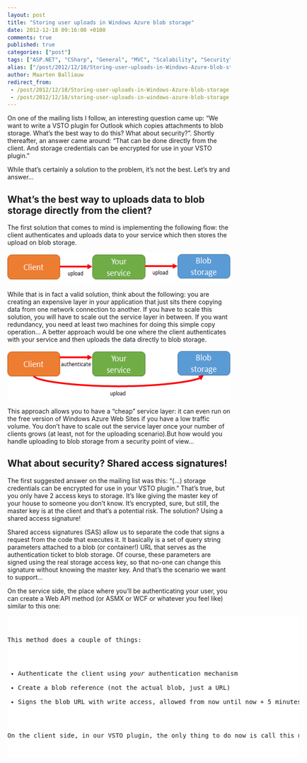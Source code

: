 ```yaml
---
layout: post
title: "Storing user uploads in Windows Azure blob storage"
date: 2012-12-18 09:16:00 +0100
comments: true
published: true
categories: ["post"]
tags: ["ASP.NET", "CSharp", "General", "MVC", "Scalability", "Security", "WebAPI", "Webfarm", "Azure"]
alias: ["/post/2012/12/18/Storing-user-uploads-in-Windows-Azure-blob-storage.aspx", "/post/2012/12/18/storing-user-uploads-in-windows-azure-blob-storage.aspx"]
author: Maarten Balliauw
redirect_from:
 - /post/2012/12/18/Storing-user-uploads-in-Windows-Azure-blob-storage.aspx
 - /post/2012/12/18/storing-user-uploads-in-windows-azure-blob-storage.aspx
---
```

<p>On one of the mailing lists I follow, an interesting question came up: &ldquo;We want to write a VSTO plugin for Outlook which copies attachments to blob storage. What&rsquo;s the best way to do this? What about security?&rdquo;. Shortly thereafter, an answer came around: &ldquo;That can be done directly from the client. And storage credentials can be encrypted for use in your VSTO plugin.&rdquo;</p>
<p>While that&rsquo;s certainly a solution to the problem, it&rsquo;s not the best. Let&rsquo;s try and answer&hellip;</p>
<h2>What&rsquo;s the best way to uploads data to blob storage directly from the client?</h2>
<p>The first solution that comes to mind is implementing the following flow: the client authenticates and uploads data to your service which then stores the upload on blob storage.</p>
<p><a href="/images/image_231.png"><img style="background-image: none; float: none; padding-top: 0px; padding-left: 0px; margin-left: auto; display: block; padding-right: 0px; margin-right: auto; border: 0px;" title="Upload data to blob storage" src="/images/image_thumb_195.png" border="0" alt="Upload data to blob storage" width="541" height="72" /></a></p>
<p>While that is in fact a valid solution, think about the following: you are creating an expensive layer in your application that just sits there copying data from one network connection to another. If you have to scale this solution, you will have to scale out the service layer in between. If you want redundancy, you need at least two machines for doing this simple copy operation&hellip; A better approach would be one where the client authenticates with your service and then uploads the data directly to blob storage.</p>
<p><a href="/images/image_232.png"><img style="background-image: none; float: none; padding-top: 0px; padding-left: 0px; margin-left: auto; display: block; padding-right: 0px; margin-right: auto; border: 0px;" title="Upload data to blob storage using shared access signature" src="/images/image_thumb_196.png" border="0" alt="Upload data to blob storage using shared access signature" width="541" height="117" /></a></p>
<p>This approach allows you to have a &ldquo;cheap&rdquo; service layer: it can even run on the free version of Windows Azure Web Sites if you have a low traffic volume. You don&rsquo;t have to scale out the service layer once your number of clients grows (at least, not for the uploading scenario).But how would you handle uploading to blob storage from a security point of view&hellip;</p>
<h2>What about security? Shared access signatures!</h2>
<p>The first suggested answer on the mailing list was this: &ldquo;(&hellip;) storage credentials can be encrypted for use in your VSTO plugin.&rdquo; That&rsquo;s true, but you only have 2 access keys to storage. It&rsquo;s like giving the master key of your house to someone you don&rsquo;t know. It&rsquo;s encrypted, sure, but still, the master key is at the client and that&rsquo;s a potential risk. The solution? Using a shared access signature!</p>
<p>Shared access signatures (SAS) allow us to separate the code that signs a request from the code that executes it. It basically is a set of query string parameters attached to a blob (or container!) URL that serves as the authentication ticket to blob storage. Of course, these parameters are signed using the real storage access key, so that no-one can change this signature without knowing the master key. And that&rsquo;s the scenario we want to support&hellip;</p>
<p>On the service side, the place where you&rsquo;ll be authenticating your user, you can create a Web API method (or ASMX or WCF or whatever you feel like) similar to this one:</p>
<div id="scid:9D7513F9-C04C-4721-824A-2B34F0212519:3cc4c965-7c0f-422d-b93d-f49174a45e25" class="wlWriterEditableSmartContent" style="float: none; margin: 0px; display: inline; padding: 0px;">
<pre style="width: 660px; height: 319px; background-color: white; overflow: auto;"><div><!--

Code highlighting produced by Actipro CodeHighlighter (freeware)
http://www.CodeHighlighter.com/

--><span style="color: #0000ff;">public</span><span style="color: #000000;"> </span><span style="color: #0000ff;">class</span><span style="color: #000000;"> UploadController
    : ApiController
{
    [Authorize]
    </span><span style="color: #0000ff;">public</span><span style="color: #000000;"> </span><span style="color: #0000ff;">string</span><span style="color: #000000;"> Put(</span><span style="color: #0000ff;">string</span><span style="color: #000000;"> fileName)
    {
        var account </span><span style="color: #000000;">=</span><span style="color: #000000;"> CloudStorageAccount.DevelopmentStorageAccount;
        var blobClient </span><span style="color: #000000;">=</span><span style="color: #000000;"> account.CreateCloudBlobClient();
        var blobContainer </span><span style="color: #000000;">=</span><span style="color: #000000;"> blobClient.GetContainerReference(</span><span style="color: #800000;">"</span><span style="color: #800000;">uploads</span><span style="color: #800000;">"</span><span style="color: #000000;">);
        blobContainer.CreateIfNotExists();

        var blob </span><span style="color: #000000;">=</span><span style="color: #000000;"> blobContainer.GetBlockBlobReference(</span><span style="color: #800000;">"</span><span style="color: #800000;">customer1-</span><span style="color: #800000;">"</span><span style="color: #000000;"> </span><span style="color: #000000;">+</span><span style="color: #000000;"> fileName);

        var uriBuilder </span><span style="color: #000000;">=</span><span style="color: #000000;"> </span><span style="color: #0000ff;">new</span><span style="color: #000000;"> UriBuilder(blob.Uri);
        uriBuilder.Query </span><span style="color: #000000;">=</span><span style="color: #000000;"> blob.GetSharedAccessSignature(</span><span style="color: #0000ff;">new</span><span style="color: #000000;"> SharedAccessBlobPolicy
            {
                Permissions </span><span style="color: #000000;">=</span><span style="color: #000000;"> SharedAccessBlobPermissions.Write,
                SharedAccessStartTime </span><span style="color: #000000;">=</span><span style="color: #000000;"> DateTime.UtcNow,
                SharedAccessExpiryTime </span><span style="color: #000000;">=</span><span style="color: #000000;"> DateTime.UtcNow.AddMinutes(</span><span style="color: #800080;">5</span><span style="color: #000000;">)
            }).Substring(</span><span style="color: #800080;">1</span><span style="color: #000000;">);

        </span><span style="color: #0000ff;">return</span><span style="color: #000000;"> uriBuilder.ToString();
    }
}</span></div></pre>
<!-- Code inserted with Steve Dunn's Windows Live Writer Code Formatter Plugin.  http://dunnhq.com --></div>
<p>This method does a couple of things:</p>
<ul>
<li>Authenticate the client using <em>your </em>authentication mechanism</li>
<li>Create a blob reference (not the actual blob, just a URL)</li>
<li>Signs the blob URL with write access, allowed from now until now + 5 minutes. That should give the client 5 minutes to start the upload.</li>
</ul>
<p>On the client side, in our VSTO plugin, the only thing to do now is call this method with a filename. The web service will create a shared access signature to a non-existing blob and returns that to the client. The VSTO plugin can then use this signed blob URL to perform the upload:</p>
<div id="scid:9D7513F9-C04C-4721-824A-2B34F0212519:60b26e6d-6d54-4956-9127-799b44781c28" class="wlWriterEditableSmartContent" style="float: none; margin: 0px; display: inline; padding: 0px;">
<pre style="width: 660px; height: 166px; background-color: white; overflow: auto;"><div><!--

Code highlighting produced by Actipro CodeHighlighter (freeware)
http://www.CodeHighlighter.com/

--><span style="color: #000000;">Uri url </span><span style="color: #000000;">=</span><span style="color: #000000;"> </span><span style="color: #0000ff;">new</span><span style="color: #000000;"> Uri(</span><span style="color: #800000;">"</span><span style="color: #800000;">http://...../uploads/customer1-test.txt?sv=2012-02-12&amp;st=2012-12-18T08%3A11%3A57Z&amp;se=2012-12-18T08%3A16%3A57Z&amp;sr=b&amp;sp=w&amp;sig=Rb5sHlwRAJp7mELGBiog%2F1t0qYcdA9glaJGryFocj88%3D</span><span style="color: #800000;">"</span><span style="color: #000000;">);
var blob </span><span style="color: #000000;">=</span><span style="color: #000000;"> </span><span style="color: #0000ff;">new</span><span style="color: #000000;"> CloudBlockBlob(url);
blob.Properties.ContentType </span><span style="color: #000000;">=</span><span style="color: #000000;"> </span><span style="color: #800000;">"</span><span style="color: #800000;">test/plain</span><span style="color: #800000;">"</span><span style="color: #000000;">;

</span><span style="color: #0000ff;">using</span><span style="color: #000000;"> (var data </span><span style="color: #000000;">=</span><span style="color: #000000;"> </span><span style="color: #0000ff;">new</span><span style="color: #000000;"> MemoryStream(
    Encoding.UTF8.GetBytes(</span><span style="color: #800000;">"</span><span style="color: #800000;">Hello, world!</span><span style="color: #800000;">"</span><span style="color: #000000;">)))
{
    blob.UploadFromStream(data);
}</span></div></pre>
<!-- Code inserted with Steve Dunn's Windows Live Writer Code Formatter Plugin.  http://dunnhq.com --></div>
<p>Easy, secure and scalable. Enjoy!</p>

{% include imported_disclaimer.html %}

